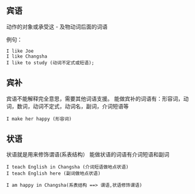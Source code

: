 ## 宾语
动作的对象或承受这 - 及物动词后面的词语

例句：
```
I like Joe
I like Changsha
I like to study (动词不定式或短语);
```
## 宾补
宾语不能解释完全意思，需要其他词语支援。
能做宾补的词语有：形容词，动词，数词，动词不定式，动词名，副词，介词短语等
```
I make her happy (形容词)
```
## 状语
状语就是用来修饰谓语(系表结构）
能做状语的词语有介词短语和副词
```
I teach English in Changsha (介词短语做地点状语)
I teach English here (副词做地点状语)

I am happy in Changsha(系表结构 ==> 谓语,状语修饰谓语)
```
